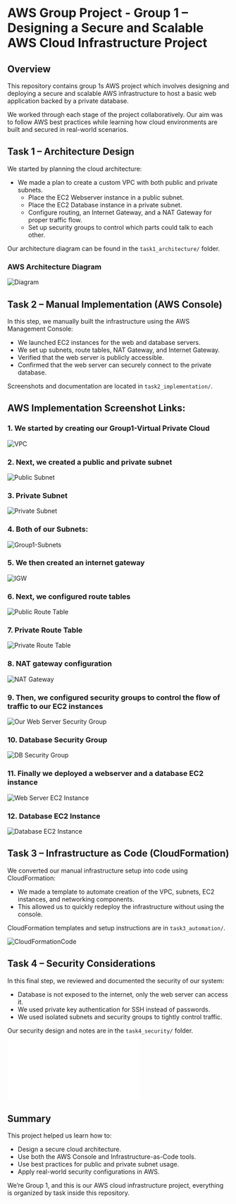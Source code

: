 # AWS Group Project - Group 1 – Designing a Secure and Scalable AWS Cloud Infrastructure Project

## Overview
This repository contains group 1s AWS project which involves designing and deploying a secure and scalable AWS infrastructure to host a basic web application backed by a private database.

We worked through each stage of the project collaboratively. Our aim was to follow AWS best practices while learning how cloud environments are built and secured in real-world scenarios.


## Task 1 – Architecture Design

We started by planning the cloud architecture:
- We made a plan to create a custom VPC with both public and private subnets.
    - Place the EC2 Webserver instance in a public subnet.
    - Place the EC2 Database instance in a private subnet.
    - Configure routing, an Internet Gateway, and a NAT Gateway for proper traffic flow.
    - Set up security groups to control which parts could talk to each other.

Our architecture diagram can be found in the `task1_architecture/` folder.
### AWS Architecture Diagram
![Diagram](task1_architecture/DiagramFinalCopy.png)


## Task 2 – Manual Implementation (AWS Console)

In this step, we manually built the infrastructure using the AWS Management Console:
- We launched EC2 instances for the web and database servers.
- We set up subnets, route tables, NAT Gateway, and Internet Gateway.
- Verified that the web server is publicly accessible.
- Confirmed that the web server can securely connect to the private database.

Screenshots and documentation are located in `task2_implementation/`.

## AWS Implementation Screenshot Links:

### 1. We started by creating our Group1-Virtual Private Cloud
![VPC](task2_implementation/Screenshots2/Picture1.png)

### 2. Next, we created a public and private subnet 
![Public Subnet](task2_implementation/Screenshots2/Picture2.png)

### 3. Private Subnet
![Private Subnet](task2_implementation/Screenshots2/Picture3.png)

### 4. Both of our Subnets:
![Group1-Subnets](task2_implementation/Screenshots2/Picture4.png)

### 5. We then created an internet gateway 
![IGW](task2_implementation/Screenshots2/Picture5.png)

### 6. Next, we configured route tables
![Public Route Table](task2_implementation/Screenshots2/Picture6.png)

### 7. Private Route Table
![Private Route Table](task2_implementation/Screenshots2/Picture7.png)

### 8. NAT gateway configuration 
![NAT Gateway](task2_implementation/Screenshots2/Picture8.png)

### 9. Then, we configured security groups to control the flow of traffic to our EC2 instances
![Our Web Server Security Group](task2_implementation/Screenshots2/Picture9.png)

### 10. Database Security Group 
![DB Security Group](task2_implementation/Screenshots2/Picture10.png)

### 11. Finally we deployed a webserver and a database EC2 instance 
![Web Server EC2 Instance](task2_implementation/Screenshots2/Picture11.png)

### 12. Database EC2 Instance 
![Database EC2 Instance](task2_implementation/Screenshots2/Picture12.png)



## Task 3 – Infrastructure as Code (CloudFormation)

We converted our manual infrastructure setup into code using CloudFormation:
- We made a template to automate creation of the VPC, subnets, EC2 instances, and networking components.
- This allowed us to quickly redeploy the infrastructure without using the console.

CloudFormation templates and setup instructions are in `task3_automation/`.

![CloudFormationCode](task3_automation/GROUP1-TASK3[1].YAML)

## Task 4 – Security Considerations

In this final step, we reviewed and documented the security of our system:
- Database is not exposed to the internet, only the web server can access it.
- We used private key authentication for SSH instead of passwords.
- We used isolated subnets and security groups to tightly control traffic.

Our security design and notes are in the `task4_security/` folder.
![SecurityConsiderations](task4_security/security-considerations.md)

## Summary

This project helped us learn how to:
- Design a secure cloud architecture.
- Use both the AWS Console and Infrastructure-as-Code tools.
- Use best practices for public and private subnet usage.
- Apply real-world security configurations in AWS.

We’re Group 1, and this is our AWS cloud infrastructure project, everything is organized by task inside this repository.


